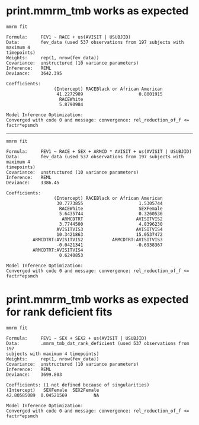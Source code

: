 # print.mmrm_tmb works as expected

    mmrm fit
    
    Formula:     FEV1 ~ RACE + us(AVISIT | USUBJID)
    Data:        fev_data (used 537 observations from 197 subjects with maximum 4 
    timepoints)
    Weights:     rep(1, nrow(fev_data))
    Covariance:  unstructured (10 variance parameters)
    Inference:   REML
    Deviance:    3642.395
    
    Coefficients: 
                      (Intercept) RACEBlack or African American 
                       41.2272989                     0.8001915 
                        RACEWhite 
                        5.8790984 
    
    Model Inference Optimization:
    Converged with code 0 and message: convergence: rel_reduction_of_f <= factr*epsmch

---

    mmrm fit
    
    Formula:     FEV1 ~ RACE + SEX + ARMCD * AVISIT + us(AVISIT | USUBJID)
    Data:        fev_data (used 537 observations from 197 subjects with maximum 4 
    timepoints)
    Covariance:  unstructured (10 variance parameters)
    Inference:   REML
    Deviance:    3386.45
    
    Coefficients: 
                      (Intercept) RACEBlack or African American 
                       30.7773855                     1.5305744 
                        RACEWhite                     SEXFemale 
                        5.6435744                     0.3260536 
                         ARMCDTRT                    AVISITVIS2 
                        3.7744500                     4.8396230 
                       AVISITVIS3                    AVISITVIS4 
                       10.3421863                    15.0537472 
              ARMCDTRT:AVISITVIS2           ARMCDTRT:AVISITVIS3 
                       -0.0421341                    -0.6938367 
              ARMCDTRT:AVISITVIS4 
                        0.6240853 
    
    Model Inference Optimization:
    Converged with code 0 and message: convergence: rel_reduction_of_f <= factr*epsmch

# print.mmrm_tmb works as expected for rank deficient fits

    mmrm fit
    
    Formula:     FEV1 ~ SEX + SEX2 + us(AVISIT | USUBJID)
    Data:        .mmrm_tmb_dat_rank_deficient (used 537 observations from 197 
    subjects with maximum 4 timepoints)
    Weights:     rep(1, nrow(fev_data))
    Covariance:  unstructured (10 variance parameters)
    Inference:   REML
    Deviance:    3699.803
    
    Coefficients: (1 not defined because of singularities)
    (Intercept)   SEXFemale  SEX2Female 
    42.80585089  0.04521569          NA 
    
    Model Inference Optimization:
    Converged with code 0 and message: convergence: rel_reduction_of_f <= factr*epsmch

